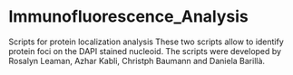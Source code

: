 # Immunofluorescence_Analysis
Scripts for protein localization analysis
These two scripts allow to identify protein foci on the DAPI stained nucleoid. The scripts were developed by Rosalyn Leaman, Azhar Kabli, Christph Baumann and Daniela Barillà.
